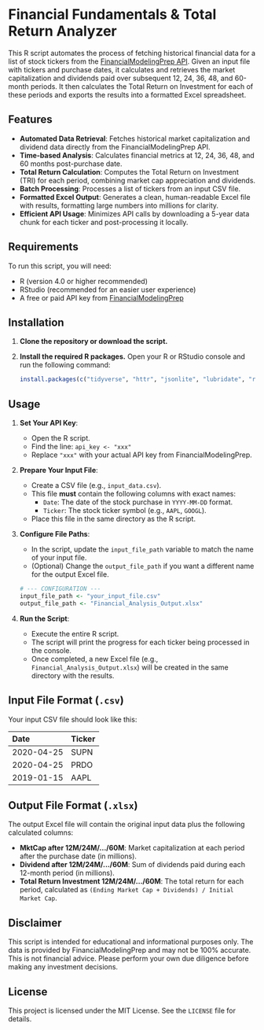 # Financial Fundamentals & Total Return Analyzer

This R script automates the process of fetching historical financial data for a list of stock tickers from the [FinancialModelingPrep API](https://financialmodelingprep.com/developer/docs/). Given an input file with tickers and purchase dates, it calculates and retrieves the market capitalization and dividends paid over subsequent 12, 24, 36, 48, and 60-month periods. It then calculates the Total Return on Investment for each of these periods and exports the results into a formatted Excel spreadsheet.

## Features

  - **Automated Data Retrieval**: Fetches historical market capitalization and dividend data directly from the FinancialModelingPrep API.
  - **Time-based Analysis**: Calculates financial metrics at 12, 24, 36, 48, and 60 months post-purchase date.
  - **Total Return Calculation**: Computes the Total Return on Investment (TRI) for each period, combining market cap appreciation and dividends.
  - **Batch Processing**: Processes a list of tickers from an input CSV file.
  - **Formatted Excel Output**: Generates a clean, human-readable Excel file with results, formatting large numbers into millions for clarity.
  - **Efficient API Usage**: Minimizes API calls by downloading a 5-year data chunk for each ticker and post-processing it locally.

## Requirements

To run this script, you will need:

  - R (version 4.0 or higher recommended)
  - RStudio (recommended for an easier user experience)
  - A free or paid API key from [FinancialModelingPrep](https://www.google.com/search?q=https://financialmodelingprep.com/register)

## Installation

1.  **Clone the repository or download the script.**

2.  **Install the required R packages.** Open your R or RStudio console and run the following command:

    ```r
    install.packages(c("tidyverse", "httr", "jsonlite", "lubridate", "readxl", "writexl"))
    ```

## Usage

1.  **Set Your API Key**:

      - Open the R script.
      - Find the line: `api_key <- "xxx"`
      - Replace `"xxx"` with your actual API key from FinancialModelingPrep.

2.  **Prepare Your Input File**:

      - Create a CSV file (e.g., `input_data.csv`).
      - This file **must** contain the following columns with exact names:
          - `Date`: The date of the stock purchase in `YYYY-MM-DD` format.
          - `Ticker`: The stock ticker symbol (e.g., `AAPL`, `GOOGL`).
      - Place this file in the same directory as the R script.

3.  **Configure File Paths**:

      - In the script, update the `input_file_path` variable to match the name of your input file.
      - (Optional) Change the `output_file_path` if you want a different name for the output Excel file.

    <!-- end list -->

    ```r
    # --- CONFIGURATION ---
    input_file_path <- "your_input_file.csv"
    output_file_path <- "Financial_Analysis_Output.xlsx"
    ```

4.  **Run the Script**:

      - Execute the entire R script.
      - The script will print the progress for each ticker being processed in the console.
      - Once completed, a new Excel file (e.g., `Financial_Analysis_Output.xlsx`) will be created in the same directory with the results.

## Input File Format (`.csv`)

Your input CSV file should look like this:

| Date       | Ticker |
| :--------- | :----- |
| 2020-04-25 | SUPN   |
| 2020-04-25 | PRDO   |
| 2019-01-15 | AAPL   |

## Output File Format (`.xlsx`)

The output Excel file will contain the original input data plus the following calculated columns:

  - **MktCap after 12M/24M/.../60M**: Market capitalization at each period after the purchase date (in millions).
  - **Dividend after 12M/24M/.../60M**: Sum of dividends paid during each 12-month period (in millions).
  - **Total Return Investment 12M/24M/.../60M**: The total return for each period, calculated as `(Ending Market Cap + Dividends) / Initial Market Cap`.

## Disclaimer

This script is intended for educational and informational purposes only. The data is provided by FinancialModelingPrep and may not be 100% accurate. This is not financial advice. Please perform your own due diligence before making any investment decisions.

## License

This project is licensed under the MIT License. See the `LICENSE` file for details.
